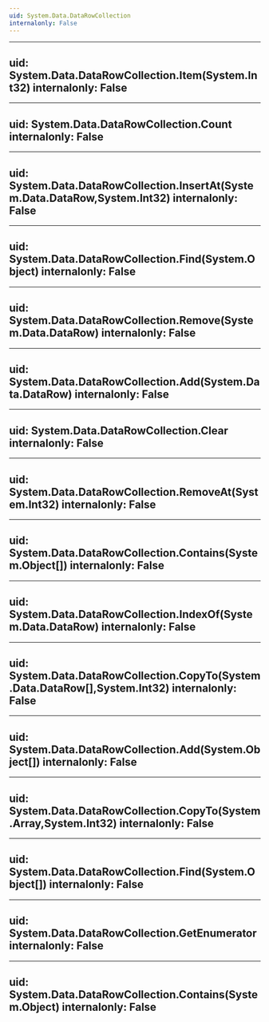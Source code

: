 ```yaml
---
uid: System.Data.DataRowCollection
internalonly: False
---
```


---
uid: System.Data.DataRowCollection.Item(System.Int32)
internalonly: False
---

---
uid: System.Data.DataRowCollection.Count
internalonly: False
---

---
uid: System.Data.DataRowCollection.InsertAt(System.Data.DataRow,System.Int32)
internalonly: False
---

---
uid: System.Data.DataRowCollection.Find(System.Object)
internalonly: False
---

---
uid: System.Data.DataRowCollection.Remove(System.Data.DataRow)
internalonly: False
---

---
uid: System.Data.DataRowCollection.Add(System.Data.DataRow)
internalonly: False
---

---
uid: System.Data.DataRowCollection.Clear
internalonly: False
---

---
uid: System.Data.DataRowCollection.RemoveAt(System.Int32)
internalonly: False
---

---
uid: System.Data.DataRowCollection.Contains(System.Object[])
internalonly: False
---

---
uid: System.Data.DataRowCollection.IndexOf(System.Data.DataRow)
internalonly: False
---

---
uid: System.Data.DataRowCollection.CopyTo(System.Data.DataRow[],System.Int32)
internalonly: False
---

---
uid: System.Data.DataRowCollection.Add(System.Object[])
internalonly: False
---

---
uid: System.Data.DataRowCollection.CopyTo(System.Array,System.Int32)
internalonly: False
---

---
uid: System.Data.DataRowCollection.Find(System.Object[])
internalonly: False
---

---
uid: System.Data.DataRowCollection.GetEnumerator
internalonly: False
---

---
uid: System.Data.DataRowCollection.Contains(System.Object)
internalonly: False
---

